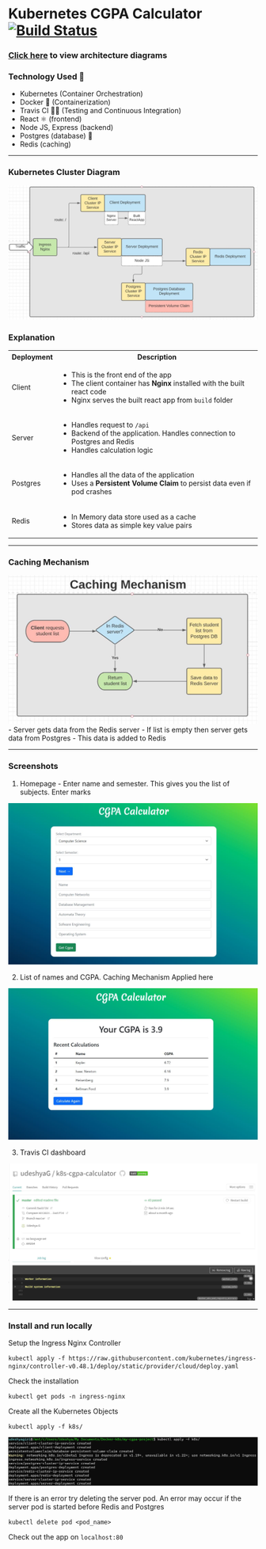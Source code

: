 # Kubernetes CGPA Calculator [![Build Status](https://www.travis-ci.com/udeshyaG/k8s-cgpa-calculator.svg?branch=master)](https://www.travis-ci.com/udeshyaG/k8s-cgpa-calculator)

### [Click here](https://lucid.app/lucidchart/invitations/accept/inv_9ea862e3-6702-4d87-b85f-c2c20773860c?viewport_loc=-251%2C-2415%2C2482%2C1202%2C0_0) to view architecture diagrams

### Technology Used 🌟

- Kubernetes (Container Orchestration)
- Docker 🐳 (Containerization)
- Travis CI 👷‍♂️ (Testing and Continuous Integration)
- React ⚛ (frontend)
- Node JS, Express (backend)
- Postgres (database) 🐘
- Redis (caching) 

---

### Kubernetes Cluster Diagram
<img src="screenshots/k8s-calc-cluster-diagram.JPG" />

### Explanation
<table>
    <tbody>
    <tr>
      <th>Deployment</th>
      <th>Description</th>
    </tr>
    <tr>
      <td>Client</td>
      <td>
        <ul>
          <li>This is the front end of the app</li>
          <li>The client container has <strong>Nginx</strong> installed with the built react code</li>
          <li>Nginx serves the built react app from <code>build</code> folder</li>
        </ul>
      </td>
    </tr>
    <tr>
      <td>Server</td>
      <td>
        <ul>
          <li>Handles request to <code>/api</code></li>
          <li>Backend of the application. Handles connection to Postgres and Redis</li>
          <li>Handles calculation logic</li>
        </ul>
      </td>
    </tr>
    <tr>
      <td>Postgres</td>
      <td>
        <ul>
          <li>Handles all the data of the application</li>
          <li>Uses a <strong>Persistent Volume Claim</strong> to persist data even if pod crashes</li>
        </ul>
      </td>
    </tr>
    <tr>
      <td>Redis</td>
      <td>
        <ul>
          <li>In Memory data store used as a cache</li>
          <li>Stores data as simple key value pairs</li>
        </ul>
      </td>
    </tr>
  </tbody>
</table>

---

### Caching Mechanism
<img src="screenshots/k8s-calc-caching-diagram.JPG" />
- Server gets data from the Redis server
- If list is empty then server gets data from Postgres 
- This data is added to Redis

---

### Screenshots
1. Homepage - Enter name and semester. This gives you the list of subjects. Enter marks
<img src="screenshots/k8s-calc-ss-home.JPG" />

2. List of names and CGPA. Caching Mechanism Applied here
<img src="screenshots/k8s-calc-ss-list.JPG" />

3. Travis CI dashboard
<img src="screenshots/k8s-calc-ss-travis.JPG" />

---

### Install and run locally
Setup the Ingress Nginx Controller
```
kubectl apply -f https://raw.githubusercontent.com/kubernetes/ingress-nginx/controller-v0.48.1/deploy/static/provider/cloud/deploy.yaml
```

Check the installation
```
kubectl get pods -n ingress-nginx
```

Create all the Kubernetes Objects
```
kubectl apply -f k8s/
``` 
<img src="screenshots/k8s-calc-create-objects.JPG" />

If there is an error try deleting the server pod. An error may occur if the server pod is started before Redis and Postgres
```
kubectl delete pod <pod_name>
```

Check out the app on `localhost:80`
